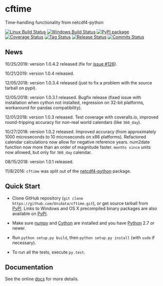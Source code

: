 # cftime
Time-handling functionality from netcdf4-python

[![Linux Build Status](https://travis-ci.org/Unidata/cftime.svg?branch=master)](https://travis-ci.org/Unidata/cftime)
[![Windows Build Status](https://ci.appveyor.com/api/projects/status/fl9taa9je4e6wi7n/branch/master?svg=true)](https://ci.appveyor.com/project/jswhit/cftime/branch/master)
[![PyPI package](https://badge.fury.io/py/cftime.svg)](http://python.org/pypi/cftime)
[![Coverage Status](https://coveralls.io/repos/github/Unidata/cftime/badge.svg?branch=master)](https://coveralls.io/github/Unidata/cftime?branch=master)
[![Tag Status](https://img.shields.io/github/tag/UniData/cftime.svg)](https://github.com/Unidata/cftime/tags)
[![Release Status](https://img.shields.io/github/release/UniData/cftime.svg)](https://github.com/Unidata/cftime/releases)
[![Commits Status](https://img.shields.io/github/commits-since/UniData/cftime/latest.svg)](https://github.com/UniData/cftime/commits/master)

## News
10/25/2019:  version 1.0.4.2 released (fix for [issue #126](https://github.com/Unidata/cftime/issues/126)).

10/21/2019:  version 1.0.4 released.

12/05/2018:  version 1.0.3.4 released (just to fix a problem with the source 
tarball on pypi).

12/05/2018:  version 1.0.3.1 released.  Bugfix release (fixed issue with installation
when cython not installed, regression on 32-bit platforms, workaround for pandas 
compatibility).

12/01/2018:  version 1.0.3 released. Test coverage with coveralls.io, improved round-tripping accuracy for non-real world calendars (like `360_day`).

10/27/2018:  version 1.0.2 released. Improved accuracy (from approximately 1000 microseconds to 10 microseconds on x86
platforms). Refactored calendar calculations now allow for negative reference years. num2date function now more than an
order of magnitude faster. `months since` units now allowed, but only for `360_day` calendar.

08/15/2018:  version 1.0.1 released.

11/8/2016: `cftime` was split out of the [netcdf4-python](https://github.com/Unidata/netcdf4-python) package.

## Quick Start
* Clone GitHub repository (`git clone https://github.com/Unidata/cftime.git`), or get source tarball from [PyPI](https://pypi.python.org/pypi/cftime). Links to Windows and OS X precompiled binary packages are also available on [PyPI](https://pypi.python.org/pypi/cftime).

* Make sure [numpy](http://www.numpy.org/) and [Cython](http://cython.org/) are
  installed and you have [Python](https://www.python.org) 2.7 or newer.

* Run `python setup.py build`, then `python setup.py install` (with `sudo` if necessary).

* To run all the tests, execute `py.test`.

## Documentation
See the online [docs](http://unidata.github.io/cftime) for more details.
